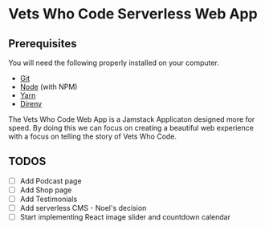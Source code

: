 # Vets Who Code Serverless Web App

## Prerequisites
You will need the following properly installed on your computer.

* [Git](http://git-scm.com/)
* [Node](http://nodejs.org/) (with NPM)
* [Yarn](https://yarnpkg.com/)
* [Direnv](https://direnv.net/)

The Vets Who Code Web App is a Jamstack Applicaton designed more for speed.
By doing this we can focus on creating a beautiful web experience with a focus on telling the story of Vets Who Code.


## TODOS
- [ ] Add Podcast page
- [ ] Add Shop page
- [ ] Add Testimonials
- [ ] Add serverless CMS - Noel's decision
- [ ] Start implementing React image slider and countdown calendar
